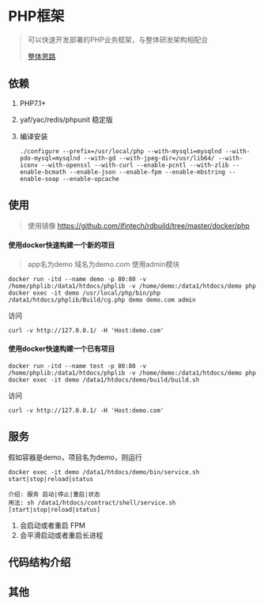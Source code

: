 # PHP框架

> 可以快速开发部署的PHP业务框架，与整体研发架构相配合
>
> [整体思路](think.md)

## 依赖

1. PHP7.1+

2. yaf/yac/redis/phpunit 稳定版

3. 编译安装 

   ```shell
   ./configure --prefix=/usr/local/php --with-mysqli=mysqlnd --with-pdo-mysql=mysqlnd --with-gd --with-jpeg-dir=/usr/lib64/ --with-iconv --with-openssl --with-curl --enable-pcntl --with-zlib --enable-bcmath --enable-json --enable-fpm --enable-mbstring --enable-soap --enable-opcache
   ```

## 使用

> 使用镜像 https://github.com/ifintech/rdbuild/tree/master/docker/php

#### 使用docker快速构建一个新的项目

> app名为demo 域名为demo.com 使用admin模块

```shell
docker run -itd --name demo -p 80:80 -v /home/phplib:/data1/htdocs/phplib -v /home/demo:/data1/htdocs/demo php
docker exec -it demo /usr/local/php/bin/php /data1/htdocs/phplib/Build/cg.php demo demo.com admin
```

访问

```shell
curl -v http://127.0.0.1/ -H 'Host:demo.com'
```

#### 使用docker快速构建一个已有项目


```shell
docker run -itd --name test -p 80:80 -v /home/phplib:/data1/htdocs/phplib -v /home/demo:/data1/htdocs/demo php
docker exec -it demo /data1/htdocs/demo/build/build.sh
```

访问

```shell
curl -v http://127.0.0.1/ -H 'Host:demo.com'
```



## 服务

假如容器是demo，项目名为demo，则运行

```shell
docker exec -it demo /data1/htdocs/demo/bin/service.sh start|stop|reload|status

介绍: 服务 启动|停止|重启|状态
用法: sh /data1/htdocs/contract/shell/service.sh [start|stop|reload|status]
```

1. 会启动或者重启 FPM
2. 会平滑启动或者重启长进程



## 代码结构介绍







## 其他



